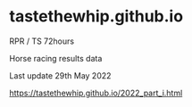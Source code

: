 # tastethewhip.github.io

RPR / TS 72hours

Horse racing results data

Last update 29th May 2022 

<a>https://tastethewhip.github.io/2022_part_i.html</a>

